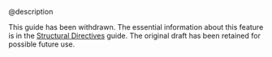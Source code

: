 @description

<style>
  h4 {font-size: 17px !important; text-transform: none !important;}  
    .syntax { font-family: Consolas, 'Lucida Sans', Courier, sans-serif; color: black; font-size: 85%; }  
    
</style>

This guide has been withdrawn. 
The essential information about this feature
is in the [Structural Directives](guide/structural-directives) guide.
The original draft has been retained for possible future use.